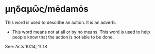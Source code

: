 # μηδαμῶς/mēdamōs
This word is used to describe an action. It is an adverb.
* This word means not at all or by no means. This word is used to help people know that the action is not able to be done.

See: Acts 10:14; 11:18
